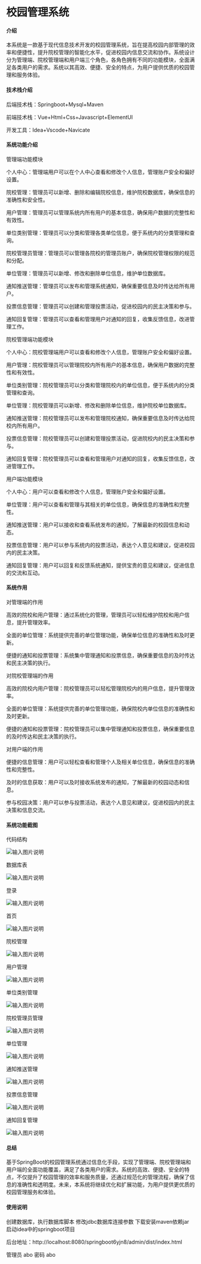 # 校园管理系统

#### 介绍
本系统是一款基于现代信息技术开发的校园管理系统，旨在提高校园内部管理的效率和便捷性，提升院校管理的智能化水平，促进校园内信息交流和协作。系统设计分为管理端、院校管理端和用户端三个角色，各角色拥有不同的功能模块，全面满足各类用户的需求。系统以其高效、便捷、安全的特点，为用户提供优质的校园管理和服务体验。

#### 技术栈介绍

后端技术栈：Springboot+Mysql+Maven

前端技术栈：Vue+Html+Css+Javascript+ElementUI

开发工具：Idea+Vscode+Navicate


#### 系统功能介绍

管理端功能模块

个人中心：管理端用户可以在个人中心查看和修改个人信息，管理账户安全和偏好设置。

院校管理：管理员可以新增、删除和编辑院校信息，维护院校数据库，确保信息的准确性和安全性。

用户管理：管理员可以管理系统内所有用户的基本信息，确保用户数据的完整性和有效性。

单位类别管理：管理员可以分类和管理各类单位信息，便于系统内的分类管理和查询。

院校管理员管理：管理员可以管理各院校的管理员账户，确保院校管理权限的规范和分配。

单位管理：管理员可以新增、修改和删除单位信息，维护单位数据库。

通知推送管理：管理员可以发布和管理系统通知，确保重要信息及时传达给所有用户。

投票信息管理：管理员可以创建和管理投票活动，促进校园内的民主决策和参与。

通知回复管理：管理员可以查看和管理用户对通知的回复，收集反馈信息，改进管理工作。

院校管理端功能模块

个人中心：院校管理端用户可以查看和修改个人信息，管理账户安全和偏好设置。

用户管理：院校管理员可以管理院校内所有用户的基本信息，确保用户数据的完整性和有效性。

单位类别管理：院校管理员可以分类和管理院校内的单位信息，便于系统内的分类管理和查询。

单位管理：院校管理员可以新增、修改和删除单位信息，维护院校单位数据库。

通知推送管理：院校管理员可以发布和管理院校通知，确保重要信息及时传达给院校内所有用户。

投票信息管理：院校管理员可以创建和管理投票活动，促进院校内的民主决策和参与。

通知回复管理：院校管理员可以查看和管理用户对通知的回复，收集反馈信息，改进管理工作。

用户端功能模块

个人中心：用户可以查看和修改个人信息，管理账户安全和偏好设置。

单位管理：用户可以查看和管理与其相关的单位信息，确保信息的准确性和完整性。

通知推送管理：用户可以接收和查看系统发布的通知，了解最新的校园信息和动态。

投票信息管理：用户可以参与系统内的投票活动，表达个人意见和建议，促进校园内的民主决策。

通知回复管理：用户可以回复和反馈系统通知，提供宝贵的意见和建议，促进信息的交流和互动。

#### 系统作用

对管理端的作用

高效的院校和用户管理：通过系统化的管理，管理员可以轻松维护院校和用户信息，提升管理效率。

全面的单位管理：系统提供完善的单位管理功能，确保单位信息的准确性和及时更新。

便捷的通知和投票管理：系统集中管理通知和投票信息，确保重要信息的及时传达和民主决策的执行。

对院校管理端的作用

高效的院校内用户管理：院校管理员可以轻松管理院校内的用户信息，提升管理效率。

全面的单位管理：系统提供完善的单位管理功能，确保院校内单位信息的准确性和及时更新。

便捷的通知和投票管理：院校管理员可以集中管理通知和投票信息，确保重要信息的及时传达和民主决策的执行。

对用户端的作用

便捷的信息管理：用户可以轻松查看和管理个人及相关单位信息，确保信息的准确性和完整性。

及时的信息获取：用户可以及时接收系统发布的通知，了解最新的校园动态和信息。

参与校园决策：用户可以参与投票活动，表达个人意见和建议，促进校园内的民主决策和信息交流。

#### 系统功能截图

代码结构

![输入图片说明](images/174473a1d96fbbc08466ae9527ce211.png)

数据库表

![输入图片说明](images/1023b36843f106c361169a26874752d.png)

登录

![输入图片说明](images/967ec2dcc2d8bd2d4e04f42237a9f8f.png)

首页

![输入图片说明](images/123f2feef24c55942a5a8d38a3fc39f.png)

院校管理

![输入图片说明](images/05568345c10f4eb77650c58d4a08d4f.png)

用户管理

![输入图片说明](images/ecb0aedaa43321bd02255db97494a93.png)

单位类别管理

![输入图片说明](images/2b9c6a6b5eb1371ad5815d7869864f4.png)

院校管理员管理

![输入图片说明](images/a7e6e2334a1628e88b9506c38791993.png)

单位管理

![输入图片说明](images/160852b96dff1035fb515a0ab7ee8aa.png)

通知推送管理

![输入图片说明](images/1f1261716438c7fde42ae4b83d11fdf.png)

投票信息管理

![输入图片说明](images/35202461afb433052f6456e4fa353af.png)

通知回复管理

![输入图片说明](images/d8ac50892611f04c1d7c40bdd643bdb.png)

#### 总结

基于SpringBoot的校园管理系统通过信息化手段，实现了管理端、院校管理端和用户端的全面功能覆盖，满足了各类用户的需求。系统的高效、便捷、安全的特点，不仅提升了校园管理的效率和服务质量，还通过规范化的管理流程，确保了信息的准确性和透明度。未来，本系统将继续优化和扩展功能，为用户提供更优质的校园管理服务和体验。

#### 使用说明

创建数据库，执行数据库脚本 修改jdbc数据库连接参数 下载安装maven依赖jar 启动idea中的springboot项目

后台地址：http://localhost:8080/springboot6yjn8/admin/dist/index.html

管理员  abo 密码 abo

